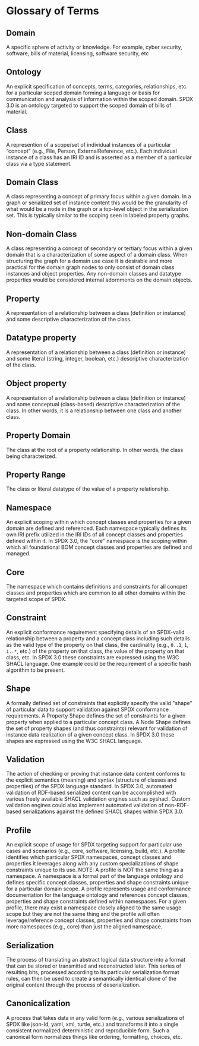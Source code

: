 # Glossary of Terms

## Domain

A specific sphere of activity or knowledge. For example, cyber security, software, bills of material, licensing, software security, etc

## Ontology

An explicit specification of concepts, terms, categories, relationships, etc. for a particular scoped domain forming a language or basis for communication and analysis of information within the scoped domain. SPDX 3.0 is an ontology targeted to support the scoped domain of bills of material.

## Class

A represention of a scope/set of individual instances of a particular “concept” (e.g., File, Person, ExternalReference, etc.). Each individual instance of a class has an IRI ID and is asserted as a member of a particular class via a type statement.

## Domain Class

A class representing a concept of primary focus within a given domain. In a graph or serialized set of instance content this would be the granularity of what would be a node in the graph or a top-level object in the serialization set. This is typically similar to the scoping seen in labeled property graphs.

## Non-domain Class

A class representing a concept of secondary or tertiary focus within a given domain that is a characterization of some aspect of a domain class. When structuring the graph for a domain use case it is desirable and more practical for the domain graph nodes to only consist of domain class instances and object properties. Any non-domain classes and datatype properties would be considered internal adornments on the domain objects.

## Property

A representation of a relationship between a class (definition or instance) and some descriptive characterization of the class.

## Datatype property

A representation of a relationship between a class (definition or instance) and some literal (string, integer, boolean, etc.) descriptive characterization of the class.

## Object property

A representation of a relationship between a class (definition or instance) and some conceptual (class-based) descriptive characterization of the class. In other words, it is a relationship between one class and another class.

## Property Domain

The class at the root of a property relationship. In other words, the class being characterized.

## Property Range

The class or literal datatype of the value of a property relationship.

## Namespace

An explicit scoping within which concept classes and properties for a given domain are defined and referenced. Each namespace typically defines its own IRI prefix utilized in the IRI IDs of all concept classes and properties defined within it. In SPDX 3.0, the "core" namespace is the scoping within which all foundational BOM concept classes and properties are defined and managed.

## Core

The namespace which contains definitions and constraints for all concpet classes and properties which are common to all other domains within the targeted scope of SPDX.

## Constraint

An explicit conformance requirement specifying details of an SPDX-valid relationship between a property and a concept class including such details as the valid type of the property on that class, the cardinality (e.g., `0..1`, `1`, `1..*`, etc.) of the property on that class, the value of the property on that class, etc. In SPDX 3.0 these constraints are expressed using the W3C SHACL language. One example could be the requirement of a specific hash algorithm to be present.

## Shape

A formally defined set of constraints that explicitly specify the valid "shape" of particular data to support validation against SPDX conformance requirements. A Property Shape defines the set of constraints for a given property when applied to a particular concept class. A Node Shape defines the set of property shapes (and thus constraints) relevant for validation of instance data realization of a given concept class. In SPDX 3.0 these shapes are expressed using the W3C SHACL language.

## Validation

The action of checking or proving that instance data content conforms to the explicit semantics (meaning) and syntax (structure of classes and properties) of the SPDX language standard. In SPDX 3.0, automated validation of RDF-based serialized content can be accomplished with various freely available SHACL validation engines such as pyshacl. Custom validation engines could also implement automated validation of non-RDF-based serializations against the defined SHACL shapes within SPDX 3.0.

## Profile

An explicit scope of usage for SPDX targeting support for particular use cases and scenarios (e.g., core, software, licensing, build, etc.). A profile identifies which particular SPDX namespaces, concept classes and properties it leverages along with any custom specializations of shape constraints unique to its use. NOTE: A profile is NOT the same thing as a namespace. A namespace is a formal part of the language ontology and defines specific concept classes, properties and shape constraints unique for a particular domain scope. A profile represents usage and conformance documentation for the language ontology and references concept classes, properties and shape constraints defined within namespaces. For a given profile, there may exist a namespace closely aligned to the same usage scope but they are not the same thing and the profile will often leverage/reference concept classes, properties and shape constraints from more namespaces (e.g., core) than just the aligned namespace.

## Serialization

The process of translating an abstract logical data structure into a format that can be stored or transmitted and reconstructed later. This series of resulting bits, processed according to its particular serialization format rules, can then be used to create a semantically identical clone of the original content through the process of deserialization.

## Canonicalization

A process that takes data in any valid form (e.g., various serializations of SPDX like json-ld, yaml, xml, turtle, etc.) and transforms it into a single consistent normalized deterministic and reproducible form. Such a canonical form normalizes things like ordering, formatting, choices, etc.

